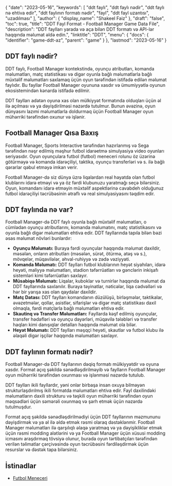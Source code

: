 {
  "date": "2023-05-16",
  "keywords": [
"ddt faylı",
"ddt faylı nədir",
"ddt faylı nə ehtiva edir",
"ddt faylının formatı nədir",
"fayl",
"ddt fayl uzantısı",
"uzadılması"
],
  "author": {
    "display_name": "Shakeel Faiz"
},
  "draft": "false",
  "toc": true,
  "title": "DDT Fayl Format - Football Manager Game Data File",
  "description": "DDT faylları yarada və aça bilən DDT formatı və API-lər haqqında məlumat əldə edin.",
  "linktitle": "DDT",
  "menu": {
    "docs": {
      "identifier": "game-ddt-az",
      "parent": "game"
}
},
  "lastmod": "2023-05-16"
}

## DDT faylı nədir?

DDT faylı, Football Manager kontekstində, oyunçu atributları, komanda məlumatları, matç statistikası və digər oyunla bağlı məlumatlarla bağlı müxtəlif məlumatları saxlamaq üçün oyun tərəfindən istifadə edilən məlumat faylıdır. Bu fayllar Football Manager oyununa xasdır və ümumiyyətlə oyunun ekosistemindən kənarda istifadə edilmir.

DDT faylları adətən oyuna xas olan mülkiyyət formatında olduqları üçün əl ilə açılması və ya dəyişdirilməsi nəzərdə tutulmur. Bunun əvəzinə, oyun dünyasını lazımi məlumatlarla doldurmaq üçün Football Manager oyun mühərriki tərəfindən oxunur və işlənir.

## Football Manager Qısa Baxış

Football Manager, Sports Interactive tərəfindən hazırlanmış və Sega tərəfindən nəşr edilmiş məşhur futbol idarəetmə simulyasiya video oyunları seriyasıdır. Oyun oyunçulara futbol (futbol) meneceri rolunu öz üzərinə götürməyə və komanda idarəçiliyi, taktika, oyunçu transferləri və s. ilə bağlı qərarlar qəbul etməyə imkan verir.

Football Manager-də siz dünya üzrə liqalardan real həyatda olan futbol klublarını idarə etməyi və ya öz fərdi klubunuzu yaratmağı seçə bilərsiniz. Oyun, komandanı idarə etməyin müxtəlif aspektlərinə cavabdeh olduğunuz futbol idarəçiliyi təcrübəsinin ətraflı və real simulyasiyasını təqdim edir.

## DDT faylında nə var?

Football Manager-də DDT faylı oyunla bağlı müxtəlif məlumatları, o cümlədən oyunçu atributlarını, komanda məlumatını, matç statistikasını və oyunla bağlı digər məlumatları ehtiva edir. DDT fayllarında tapıla bilən bəzi əsas məlumat növləri bunlardır:

- **Oyunçu Məlumatı:** Buraya fərdi oyunçular haqqında məlumat daxildir, məsələn, onların atributları (məsələn, sürət, ötürmə, atəş və s.), mövqelər, müqavilələr, əhval-ruhiyyə və zədə vəziyyəti.
- **Komanda Məlumatı:** DDT faylları futbol klublarının heyət siyahıları, idarə heyəti, maliyyə məlumatları, stadion təfərrüatları və gənclərin inkişafı sistemləri kimi təfərrüatları saxlayır.
- **Müsabiqə Məlumatı:** Liqalar, kuboklar və turnirlər haqqında məlumat da DDT fayllarında saxlanılır. Buraya təyinatlar, nəticələr, liqa cədvəlləri və hər bir yarışa xas olan qaydalar daxildir.
- **Matç Datası:** DDT faylları komandanın düzülüşü, birləşmələr, taktikalar, əvəzetmələr, qollar, asistlər, sifarişlər və digər matç statistikası daxil olmaqla, fərdi matçlarla bağlı məlumatları ehtiva edir.
- **Skautinq və Transfer Məlumatları:** Fayllarda kəşf edilmiş oyunçular, transfer hədəfləri və oyunçu dəyərləri, müqavilə tələbləri və transfer haqları kimi danışıqlar detalları haqqında məlumat ola bilər.
- **Heyət Məlumatı:** DDT faylları məşqçi heyəti, skautlar və futbol klubu ilə əlaqəli digər işçilər haqqında məlumatları saxlayır.

## DDT faylının formatı nədir?

Football Manager-də DDT fayllarının dəqiq formatı mülkiyyətdir və oyuna xasdır. Format açıq şəkildə sənədləşdirilməyib və faylların Football Manager oyun mühərriki tərəfindən oxunması və işlənməsi nəzərdə tutulub.

DDT faylları ikili fayllardır, yəni onlar birbaşa insan oxuya bilməyən strukturlaşdırılmış ikili formatda məlumatları ehtiva edir. Fayl daxilindəki məlumatların daxili strukturu və təşkili oyun mühərriki tərəfindən oyun məqsədləri üçün səmərəli oxunmaq və şərh etmək üçün nəzərdə tutulmuşdur.

Format açıq şəkildə sənədləşdirilmədiyi üçün DDT fayllarının məzmununu dəyişdirmək və ya əl ilə əldə etmək rəsmi olaraq dəstəklənmir. Football Manager məlumatları ilə qarşılıqlı əlaqə yaratmaq və ya dəyişikliklər etmək üçün rəsmi modding alətlərini və ya Football Manager üçün xüsusi modding icmasını araşdırmaq tövsiyə olunur, burada oyun tərtibatçıları tərəfindən verilən təlimatlar çərçivəsində oyun təcrübəsini fərdiləşdirmək üçün resurslar və dəstək tapa bilərsiniz.

## İstinadlar
* [Futbol Meneceri](https://en.wikipedia.org/wiki/Football_Manager)


